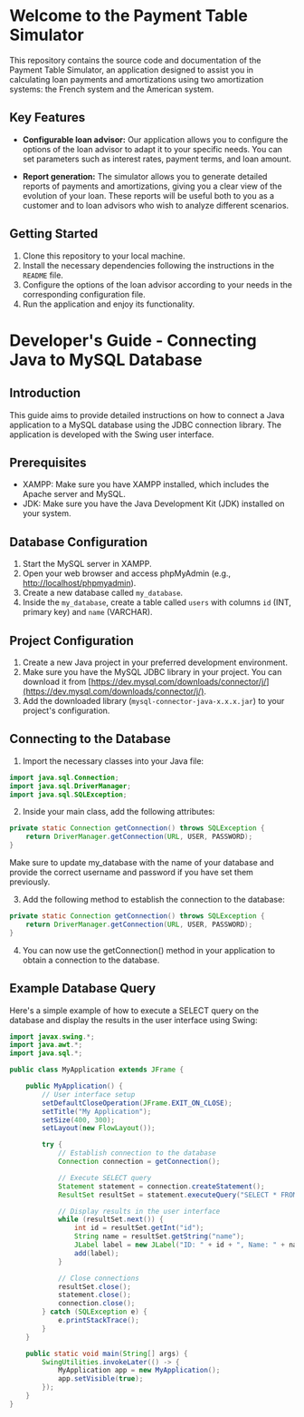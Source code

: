 # Welcome to the Payment Table Simulator

This repository contains the source code and documentation of the Payment Table Simulator, an application designed to assist you in calculating loan payments and amortizations using two amortization systems: the French system and the American system.

## Key Features

- **Configurable loan advisor:** Our application allows you to configure the options of the loan advisor to adapt it to your specific needs. You can set parameters such as interest rates, payment terms, and loan amount.

- **Report generation:** The simulator allows you to generate detailed reports of payments and amortizations, giving you a clear view of the evolution of your loan. These reports will be useful both to you as a customer and to loan advisors who wish to analyze different scenarios.

## Getting Started

1. Clone this repository to your local machine.
2. Install the necessary dependencies following the instructions in the `README` file.
3. Configure the options of the loan advisor according to your needs in the corresponding configuration file.
4. Run the application and enjoy its functionality.

# Developer's Guide - Connecting Java to MySQL Database

## Introduction

This guide aims to provide detailed instructions on how to connect a Java application to a MySQL database using the JDBC connection library. The application is developed with the Swing user interface.

## Prerequisites

- XAMPP: Make sure you have XAMPP installed, which includes the Apache server and MySQL.
- JDK: Make sure you have the Java Development Kit (JDK) installed on your system.

## Database Configuration

1. Start the MySQL server in XAMPP.
2. Open your web browser and access phpMyAdmin (e.g., [http://localhost/phpmyadmin](http://localhost/phpmyadmin)).
3. Create a new database called `my_database`.
4. Inside the `my_database`, create a table called `users` with columns `id` (INT, primary key) and `name` (VARCHAR).

## Project Configuration

1. Create a new Java project in your preferred development environment.
2. Make sure you have the MySQL JDBC library in your project. You can download it from [https://dev.mysql.com/downloads/connector/j/](https://dev.mysql.com/downloads/connector/j/).
3. Add the downloaded library (`mysql-connector-java-x.x.x.jar`) to your project's configuration.

## Connecting to the Database

1. Import the necessary classes into your Java file:

```java
import java.sql.Connection;
import java.sql.DriverManager;
import java.sql.SQLException;
```
2. Inside your main class, add the following attributes:
```java
private static Connection getConnection() throws SQLException {
    return DriverManager.getConnection(URL, USER, PASSWORD);
}

```
Make sure to update my_database with the name of your database and provide the correct username and password if you have set them previously.

3. Add the following method to establish the connection to the database:
```java
private static Connection getConnection() throws SQLException {
    return DriverManager.getConnection(URL, USER, PASSWORD);
}

```
4. You can now use the getConnection() method in your application to obtain a connection to the database.

## Example Database Query

Here's a simple example of how to execute a SELECT query on the database and display the results in the user interface using Swing:
```java
import javax.swing.*;
import java.awt.*;
import java.sql.*;

public class MyApplication extends JFrame {

    public MyApplication() {
        // User interface setup
        setDefaultCloseOperation(JFrame.EXIT_ON_CLOSE);
        setTitle("My Application");
        setSize(400, 300);
        setLayout(new FlowLayout());

        try {
            // Establish connection to the database
            Connection connection = getConnection();

            // Execute SELECT query
            Statement statement = connection.createStatement();
            ResultSet resultSet = statement.executeQuery("SELECT * FROM users");

            // Display results in the user interface
            while (resultSet.next()) {
                int id = resultSet.getInt("id");
                String name = resultSet.getString("name");
                JLabel label = new JLabel("ID: " + id + ", Name: " + name);
                add(label);
            }

            // Close connections
            resultSet.close();
            statement.close();
            connection.close();
        } catch (SQLException e) {
            e.printStackTrace();
        }
    }

    public static void main(String[] args) {
        SwingUtilities.invokeLater(() -> {
            MyApplication app = new MyApplication();
            app.setVisible(true);
        });
    }
}

```




